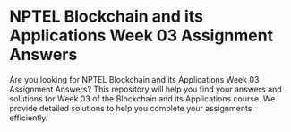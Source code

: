 # NPTEL Blockchain and its Applications Week 03 Assignment Answers

Are you looking for NPTEL Blockchain and its Applications Week 03 Assignment Answers? This repository will help you find your answers and solutions for Week 03 of the Blockchain and its Applications course. We provide detailed solutions to help you complete your assignments efficiently.
